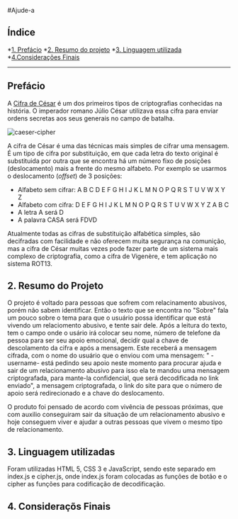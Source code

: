 #Ajude-a

## Índice

*[1. Prefácio](#1-prefácio)
*[2. Resumo do projeto](#2-resumo-do-projeto)
*[3. Linguagem utilizada](#3-linguagem-utilizada)
*[4.Considerações Finais](#5-considerações-finais)

***

## Prefácio

A [Cifra de César](https://pt.wikipedia.org/wiki/Cifra_de_C%C3%A9sar) é um dos primeiros
tipos de criptografias conhecidas na história. O imperador romano Júlio César
utilizava essa cifra para enviar ordens secretas aos seus generais no campo de
batalha.

![caeser-cipher](https://user-images.githubusercontent.com/11894994/60990999-07ffdb00-a320-11e9-87d0-b7c291bc4cd1.png)

A cifra de César é uma das técnicas mais simples de cifrar uma mensagem. É um
tipo de cifra por substituição, em que cada letra do texto original é
substituida por outra que se encontra há um número fixo de posições
(deslocamento) mais a frente do mesmo alfabeto.
Por exemplo se usarmos o deslocamento (_offset_) de 3 posições:

* Alfabeto sem cifrar: A B C D E F G H I J K L M N O P Q R S T U V W X Y Z
* Alfabeto com cifra:  D E F G H I J K L M N O P Q R S T U V W X Y Z A B C
* A letra A será D
* A palavra CASA será FDVD

Atualmente todas as cifras de substituição alfabética simples, são decifradas
com facilidade e não oferecem muita segurança na comunição, mas a cifra de César
muitas vezes pode fazer parte de um sistema mais complexo de criptografia, como
a cifra de Vigenère, e tem aplicação no sistema ROT13.

## 2. Resumo do Projeto

O projeto é voltado para pessoas que sofrem com relacinamento abusivos, porém não sabem identificar. Então o texto que se encontra no "Sobre" fala um pouco sobre o tema para que o usuário possa identificar que está vivendo um relaciomento abusivo, e tente sair dele. Após a leitura do texto, tem o campo onde o usário irá colocar seu nome, número de telefone da pessoa para ser seu apoio emocional, decidir qual a chave de descolamento da cifra e após a mensagem. Este receberá a mensagem cifrada, com o nome do usuário que o enviou com uma mensagem: " -username- está pedindo seu apoio neste momento para procurar ajuda e sair de um relacionamento abusivo para isso ela te mandou uma mensagem criptografada, para mante-la confidencial, que será decodificada no link enviado", a mensagem criptografada, o link do site para que o número de apoio será redirecionado e a chave do deslocamento.

O produto foi pensado de acordo com vivência de pessoas próximas, que com auxilio conseguiram sair da situação de um relacionamento abusivo e hoje conseguem viver e ajudar a outras pessoas que vivem o mesmo tipo de relacionamento.

## 3. Linguagem utilizadas

Foram utilizadas HTML 5, CSS 3 e JavaScript, sendo este separado em index.js e cipher.js, onde index.js foram colocadas as funções de botão e o cipher as funções para codificação de decodificação.

## 4. Consideraçõs Finais


